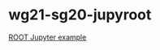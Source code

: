 # wg21-sg20-jupyroot

[ROOT Jupyter example](https://mybinder.org/v2/gh/Axel-Naumann/wg21-sg20-jupyroot/master/?filepath=df017_vecOpsHEP.C.ipynb)
